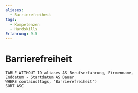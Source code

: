 ```yaml
---
aliases:
  - Barrierefreiheit
tags:
  - Kompetenzen
  - Hardskills
Erfahrung: 9.5
---
```

# Barrierefreiheit

```dataview
TABLE WITHOUT ID aliases AS Berufserfahrung, Firmenname,
Enddatum - Startdatum AS Dauer
WHERE contains(tags, "Barrierefreiheit")
SORT ASC
```
